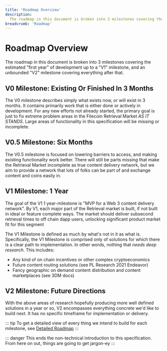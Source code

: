 ```yaml
---
title: 'Roadmap Overview'
description:
  The roadmap in this document is broken into 3 milestones covering the estimated "first year" of development up to a "V1" milestone, and an unbounded "V2" milestone covering everything after that.
breadcrumb: 'Roadmap'
---
```


# Roadmap Overview

The roadmap in this document is broken into 3 milestones covering the estimated "first year" of development up to a "V1" milestone, and an unbounded "V2" milestone covering everything after that.

## **V0 Milestone**: Existing Or Finished In 3 Months

The V0 milestone describes simply what exists now, or will exist in 3 months. It contains primarily work that is either done or actively in development. For any new efforts not already started, the primary goal is just to fix extreme problem areas in the Filecoin Retrieval Market *AS IT STANDS*. Large areas of functionality in this specification will be missing or incomplete.

## **V0.5 Milestone**: Six Months

The V0.5 milestone is focused on lowering barriers to access, and making existing functionality work better. There will still be parts missing that make the Retrieval Market incomplete as true content delivery network, but we aim to provide a network that lots of folks can be part of and exchange content and coins easily in.

## **V1 Milestone**: 1 Year

The goal of the V1 1 year-milestone is "MVP for a Web 3 content delivery network". By V1, each major part of the Retrieval market is built, if not built in ideal or feature complete ways. The market should deliver subsecond retrieval times to off chain dapp users, unlocking significant product market fit for this segment

The V1 Milestone is defined as much by what's not in it as what is. Specifically, the V1 Milestone is comprised only of solutions for which there is a clear path to implementation. In other words, nothing that *needs deep research*. This includes:
- Any kind of on chain incentives or other complex cryptoeconomics
- Future content routing solutions (see PL Research 2021 Endeavor)
- Fancy geographic on demand content distribution and content marketplaces (see 3DM docs)

## **V2 Milestone**: Future Directions

With the above areas of research hopefully producing more well defined solutions in a year or so, V2 encompasses everything concrete we'd like to build next. It has no specific timeframe for implementation or delivery. 

::: tip
To get a detailed view of every thing we intend to build for each milestone, see
[Detailed Roadmap](./detailedroadmap/)
:::

::: danger
This ends the non-technical introduction to this specification. From here on out, things are going to get jargon-ey
:::
